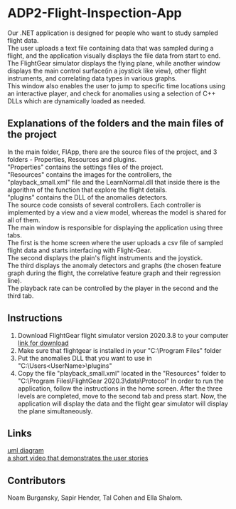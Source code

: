 # ADP2-Flight-Inspection-App
Our .NET application is designed for people who want to study sampled flight data.<br/>
The user uploads a text file containing data that was sampled during a flight, and the application visually displays the file data from start to end.<br/>
The FlightGear simulator displays the flying plane, while another window displays the main control surface(in a joystick like view), other flight instruments, and correlating data types in various graphs.<br/>
This window also enables the user to jump to specific time locations using an interactive player, and check for anomalies using a selection of C++ DLLs which are dynamically loaded as needed.

## Explanations of the folders and the main files of the project
In the main folder, FIApp, there are the source files of the project, and 3 folders - Properties, Resources and plugins.<br/>
"Properties" contains the settings files of the project.<br/>
"Resources" contains the images for the controllers, the "playback_small.xml" file and the LearnNormal.dll that inside there is the algorithm of the function that explore the flight details.<br/>
"plugins" contains the DLL of the anomalies detectors.<br/>
The source code consists of several controllers. Each controller is implemented by a view and a view model, whereas the model is shared
for all of them.<br/> 
The main window is responsible for displaying the application using three tabs.<br/>
The first is the home screen where the user uploads a csv file of sampled flight data and starts interfacing with Flight-Gear.<br/>
The second displays the plain's flight instruments and the joystick.<br/>
The third displays the anomaly detectors and graphs (the chosen feature graph during the flight, the correlative feature graph and their regression line).<br/>
The playback rate can be controlled by the player in the second and the third tab.<br/>

## Instructions
1. Download FlightGear flight simulator version 2020.3.8 to your computer [link for download](<https://www.flightgear.org/>) 
2. Make sure that flightgear is installed in your "C:\Program Files" folder
3. Put the anomalies DLL that you want to use in "C:\Users\<UserName>\plugins"
4. Copy the file "playback_small.xml" located in the "Resources" folder to "C:\Program Files\FlightGear 2020.3\data\Protocol" 
In order to run the application, follow the instructions in the home screen. After the three levels are completed, move to the second tab and press start.
Now, the application will display the data and the flight gear simulator will display the plane simultaneously.

## Links
[uml diagram](https://github.com/sapirhender123/ADP2-Flight-Inspection-App/blob/main/uml.png)<br/>
[a short video that demonstrates the user stories](https://streamable.com/yrhalt/)


## Contributors
Noam Burgansky, Sapir Hender, Tal Cohen and Ella Shalom.
